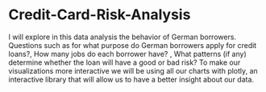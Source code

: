 # Credit-Card-Risk-Analysis
I will explore in this data analysis the behavior of German borrowers. Questions such as for what purpose do German borrowers apply for credit loans?, How many jobs do each borrower have? , What patterns (if any) determine whether the loan will have a good or bad risk? To make our visualizations more interactive we will be using all our charts with plotly, an interactive library that will allow us to have a better insight about our data.
